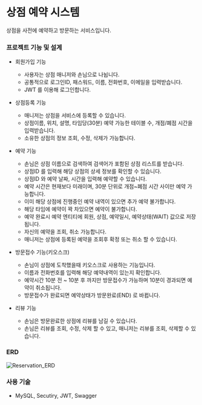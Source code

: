 # 상점 예약 시스템
상점을 사전에 예약하고 방문하는 서비스입니다.

### 프로젝트 기능 및 설계

* 회원가입 기능
  * 사용자는 상점 매니저와 손님으로 나뉩니다.
  * 공통적으로 로그인ID, 패스워드, 이름, 전화번호, 이메일을 입력받습니다.
  * JWT 를 이용해 로그인합니다.

* 상점등록 기능
  * 매니저는 상점을 서비스에 등록할 수 있습니다.
  * 상점이름, 위치, 설명, 타임당(30분) 예약 가능한 테이블 수, 개점/폐점 시간을 입력받습니다.
  * 소유한 상점의 정보 조회, 수정, 삭제가 가능합니다.

* 예약 기능
  * 손님은 상점 이름으로 검색하여 검색어가 포함된 상점 리스트를 받습니다.
  * 상점ID 를 입력해 해당 상점의 상세 정보를 확인할 수 있습니다.
  * 상점ID 와 예약 날짜, 시간을 입력해 예약할 수 있습니다.
  * 예약 시간은 현재보다 미래이며, 30분 단위로 개점~폐점 시간 사이만 예약 가능합니다.
  * 이미 해당 상점에 진행중인 예약 내역이 있으면 추가 예약 불가합니다.
  * 해당 타임에 예약이 꽉 차있으면 예약이 불가합니다.
  * 예약 완료시 예약 엔티티에 회원, 상점, 예약일시, 예약상태(WAIT) 값으로 저장됩니다.
  * 자신의 예약을 조회, 취소 가능합니다.
  * 매니저는 상점에 등록된 예약을 조회후 확정 또는 취소 할 수 있습니다.
 
* 방문접수 기능(키오스크)
  * 손님이 상점에 도착했을때 키오스크로 사용하는 기능입니다.
  * 이름과 전화번호를 입력해 해당 예약내역이 있는지 확인합니다.
  * 예약시간 10분 전 ~ 10분 후 까지만 방문접수가 가능하며 10분이 경과되면 예약이 취소됩니다.
  * 방문접수가 완료되면 예약상태가 방문완료(END) 로 바뀝니다.

* 리뷰 기능
  * 손님은 방문완료한 상점에 리뷰를 남길 수 있습니다.
  * 손님은 리뷰를 조회, 수정, 삭제 할 수 있고, 매니저는 리뷰를 조회, 삭제할 수 있습니다.
 
### ERD
![Reservation_ERD](https://github.com/gkjm123/ZeroBase23_Reservation/assets/47303804/1403ac5d-3380-4dac-a1d1-5ac56dd3c585)

### 사용 기술
* MySQL, Secutiry, JWT, Swagger
